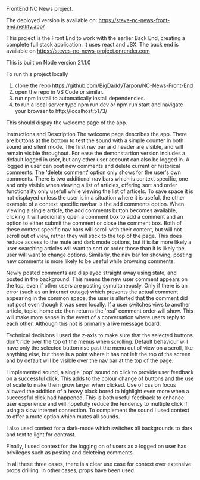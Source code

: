 FrontEnd NC News project.

The deployed version is available on: https://steve-nc-news-front-end.netlify.app/

This project is the Front End to work with the earlier Back End, creating a complete full stack application. It uses react and JSX.
The back end is available on https://steves-nc-news-project.onrender.com

This is built on Node version 21.1.0

To run this project locally

1. clone the repo https://github.com/BigDaddyTarpon/NC-News-Front-End
2. open the repo in VS Code or similar.
3. run npm install to automatically install dependencies.
4. to run a local server type npm run dev or npm run start and navigate your browser to http://localhost:5173/

This should dispay the welcome page of the app.

Instructions and Description
The welcome page describes the app. There are buttons at the bottom to test the sound with a simple counter in both sound and silent mode.
The first nav bar and header are visible, and will remain visible throughout. For ease the demonstartion version includes a default logged in user, but any other user account can also be logged in. A logged in user can post new comments and delete current or historical comments. The 'delete comment' option only shows for the user's own comments.
There is two additional nav bars which is context specific, one and only visible when viewing a list of articles, offering sort and order functionality only usefull while viewing the list of articels. To save space it is not displayed unless the user is in a situation where it is useful.
the other example of a context specific navbar is the add comments option. When viewing a single article, the add comments button becomes available, clicking it will addionally open a comment box to add a comment and an option to either submit the comment or close the comment box.
Both of these context specific nav bars will scroll with their content, but will not scroll out of view, rather they will stick to the top of the page. This does reduce access to the mute and dark mode options, but it is far more likely a user searching articles will want to sort or order those than it is likely the user will want to change options. Similarly, the nav bar for showing, posting new comments is more likely to be useful while browsing comments. 

Newly posted comments are displayed straight away using state, and posted in the background. This means the new user comment appears on the top, even if other users are posting symultaneously. Only if there is an error (such as an internet outage) which prevents the actual comment appearing in the common space, the user is allerted that the comment did not post even though it was seen locally.
If a user switches viws to another article, topic, home etc then returns the 'real' comment order will show. This will make more sense in the event of a conversation where users reply to each other. Although this not is primarily a live message board.

Technical decisions
I used the z-axis to make sure that the selected buttons don't ride over the top of the menus when scrolling. Default behaviour will have only the selected button rise past the menu out of view on a scroll, like anything else, but there is a point where it has not left the top of the screen and by default will be visible over the nav bar at the top of the page.

I implemented sound, a single 'pop' sound on click to provide user feedback on a successful click. This adds to the colour change of buttons and the use of scale to make them grow larger when clicked. Use of css on focus allowed the addition of a heavy black bored to highlight even more when a successful click had happened. This is both useful feedback to enhance user experience and will hopefully reduce the tendency to multiple click if using a slow internet connection. 
To complement the sound I used context to offer a mute option which mutes all sounds.

I also used context for a dark-mode which switches all backgrounds to dark and text to light for contrast.

Finally, I used context for the logging on of users as a logged on user has privileges such as posting and deleteing comments.

In all these three cases, there is a clear use case for context over extensive props drilling. In other cases, props have been used.
